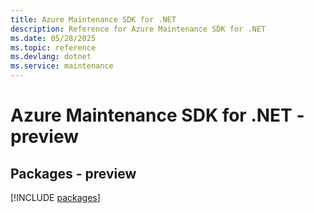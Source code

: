 ```yaml
---
title: Azure Maintenance SDK for .NET
description: Reference for Azure Maintenance SDK for .NET
ms.date: 05/28/2025
ms.topic: reference
ms.devlang: dotnet
ms.service: maintenance
---
```

# Azure Maintenance SDK for .NET - preview
## Packages - preview
[!INCLUDE [packages](maintenance-index.md)]